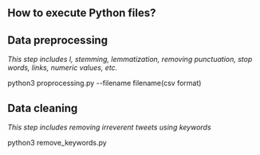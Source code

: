 ## How to execute Python files?

## Data preprocessing 
*This step includes l, stemming, lemmatization, removing punctuation, stop words, links, numeric values, etc.*

python3 proprocessing.py --filename filename(csv format)

## Data cleaning
*This step includes removing irreverent tweets using keywords*

python3 remove_keywords.py 



